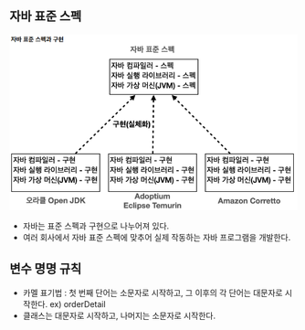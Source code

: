
## 자바 표준 스펙
![img.png](img.png)
- 자바는 표준 스펙과 구현으로 나누어져 있다.
- 여러 회사에서 자바 표준 스펙에 맞추어 실제 작동하는 자바 프로그램을 개발한다.


## 변수 명명 규칙
- 카멜 표기법 : 첫 번째 단어는 소문자로 시작하고, 그 이후의 각 단어는 대문자로 시작한다.
ex) orderDetail
- 클래스는 대문자로 시작하고, 나머지는 소문자로 시작한다.